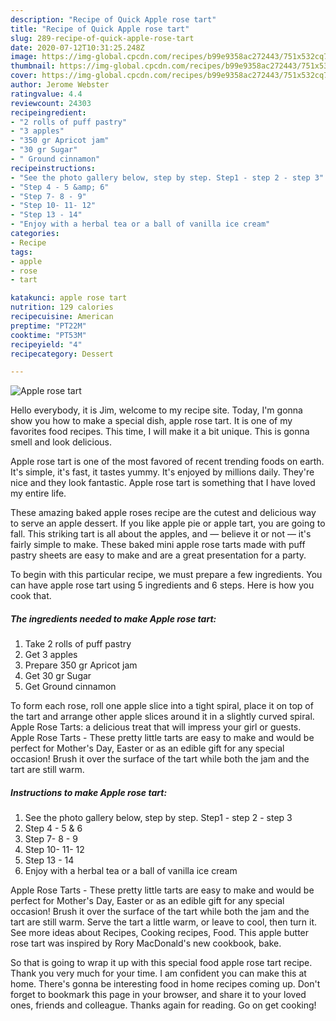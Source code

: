 ```yaml
---
description: "Recipe of Quick Apple rose tart"
title: "Recipe of Quick Apple rose tart"
slug: 289-recipe-of-quick-apple-rose-tart
date: 2020-07-12T10:31:25.248Z
image: https://img-global.cpcdn.com/recipes/b99e9358ac272443/751x532cq70/apple-rose-tart-recipe-main-photo.jpg
thumbnail: https://img-global.cpcdn.com/recipes/b99e9358ac272443/751x532cq70/apple-rose-tart-recipe-main-photo.jpg
cover: https://img-global.cpcdn.com/recipes/b99e9358ac272443/751x532cq70/apple-rose-tart-recipe-main-photo.jpg
author: Jerome Webster
ratingvalue: 4.4
reviewcount: 24303
recipeingredient:
- "2 rolls of puff pastry"
- "3 apples"
- "350 gr Apricot jam"
- "30 gr Sugar"
- " Ground cinnamon"
recipeinstructions:
- "See the photo gallery below, step by step. Step1 - step 2 - step 3"
- "Step 4 - 5 &amp; 6"
- "Step 7- 8 - 9"
- "Step 10- 11- 12"
- "Step 13 - 14"
- "Enjoy with a herbal tea or a ball of vanilla ice cream"
categories:
- Recipe
tags:
- apple
- rose
- tart

katakunci: apple rose tart 
nutrition: 129 calories
recipecuisine: American
preptime: "PT22M"
cooktime: "PT53M"
recipeyield: "4"
recipecategory: Dessert

---
```



![Apple rose tart](https://img-global.cpcdn.com/recipes/b99e9358ac272443/751x532cq70/apple-rose-tart-recipe-main-photo.jpg)

Hello everybody, it is Jim, welcome to my recipe site. Today, I'm gonna show you how to make a special dish, apple rose tart. It is one of my favorites food recipes. This time, I will make it a bit unique. This is gonna smell and look delicious.

Apple rose tart is one of the most favored of recent trending foods on earth. It's simple, it's fast, it tastes yummy. It's enjoyed by millions daily. They're nice and they look fantastic. Apple rose tart is something that I have loved my entire life.

These amazing baked apple roses recipe are the cutest and delicious way to serve an apple dessert. If you like apple pie or apple tart, you are going to fall. This striking tart is all about the apples, and — believe it or not — it&#39;s fairly simple to make. These baked mini apple rose tarts made with puff pastry sheets are easy to make and are a great presentation for a party.


To begin with this particular recipe, we must prepare a few ingredients. You can have apple rose tart using 5 ingredients and 6 steps. Here is how you cook that.

<!--inarticleads1-->

##### The ingredients needed to make Apple rose tart:

1. Take 2 rolls of puff pastry
1. Get 3 apples
1. Prepare 350 gr Apricot jam
1. Get 30 gr Sugar
1. Get  Ground cinnamon


To form each rose, roll one apple slice into a tight spiral, place it on top of the tart and arrange other apple slices around it in a slightly curved spiral. Apple Rose Tarts: a delicious treat that will impress your girl or guests. Apple Rose Tarts - These pretty little tarts are easy to make and would be perfect for Mother&#39;s Day, Easter or as an edible gift for any special occasion! Brush it over the surface of the tart while both the jam and the tart are still warm. 

<!--inarticleads2-->

##### Instructions to make Apple rose tart:

1. See the photo gallery below, step by step. Step1 - step 2 - step 3
1. Step 4 - 5 &amp; 6
1. Step 7- 8 - 9
1. Step 10- 11- 12
1. Step 13 - 14
1. Enjoy with a herbal tea or a ball of vanilla ice cream


Apple Rose Tarts - These pretty little tarts are easy to make and would be perfect for Mother&#39;s Day, Easter or as an edible gift for any special occasion! Brush it over the surface of the tart while both the jam and the tart are still warm. Serve the tart a little warm, or leave to cool, then turn it. See more ideas about Recipes, Cooking recipes, Food. This apple butter rose tart was inspired by Rory MacDonald&#39;s new cookbook, bake. 

So that is going to wrap it up with this special food apple rose tart recipe. Thank you very much for your time. I am confident you can make this at home. There's gonna be interesting food in home recipes coming up. Don't forget to bookmark this page in your browser, and share it to your loved ones, friends and colleague. Thanks again for reading. Go on get cooking!
